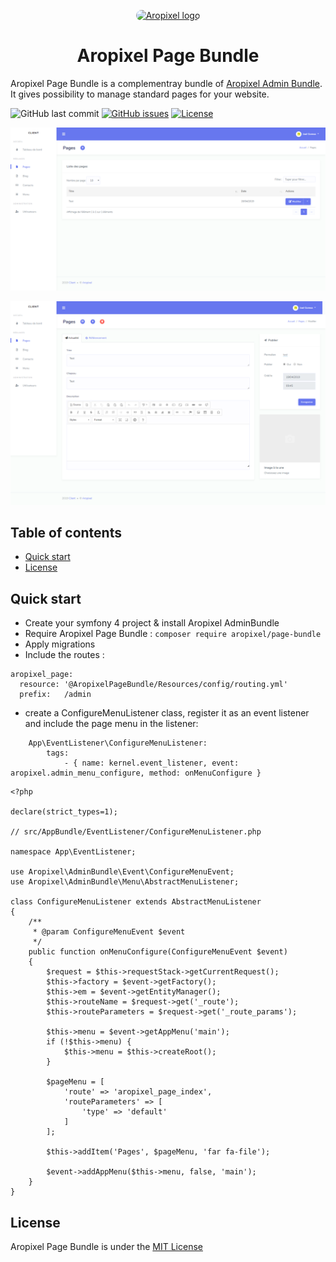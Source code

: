 <p align="center">
  <a href="http://www.aropixel.com/">
    <img src="https://avatars1.githubusercontent.com/u/14820816?s=200&v=4" alt="Aropixel logo" width="75" height="75" style="border-radius:100px">
  </a>
</p>


<h1 align="center">Aropixel Page Bundle</h1>

<p>
  Aropixel Page Bundle is a complementray bundle of <a href="https://github.com/aropixel/admin-bundle">Aropixel Admin Bundle</a>. It gives possibility to manage standard pages for your website.   
</p>


![GitHub last commit](https://img.shields.io/github/last-commit/aropixel/page-bundle.svg)
[![GitHub issues](https://img.shields.io/github/issues/aropixel/page-bundle.svg)](https://github.com/stisla/stisla/issues)
[![License](https://img.shields.io/github/license/aropixel/page-bundle.svg)](LICENSE)

![Aropixel Page Preview](./screenshot-1.png)

![Aropixel Page Preview](./screenshot-2.png)


## Table of contents

- [Quick start](#quick-start)
- [License](#license)


## Quick start

- Create your symfony 4 project & install Aropixel AdminBundle
- Require Aropixel Page Bundle : `composer require aropixel/page-bundle`
- Apply migrations
- Include the routes :

```
aropixel_page:
  resource: '@AropixelPageBundle/Resources/config/routing.yml'
  prefix:   /admin
```

- create a ConfigureMenuListener class, register it as an event listener and include the page menu in the listener:

````
    App\EventListener\ConfigureMenuListener:
        tags:
            - { name: kernel.event_listener, event: aropixel.admin_menu_configure, method: onMenuConfigure }
````


````
<?php

declare(strict_types=1);

// src/AppBundle/EventListener/ConfigureMenuListener.php

namespace App\EventListener;

use Aropixel\AdminBundle\Event\ConfigureMenuEvent;
use Aropixel\AdminBundle\Menu\AbstractMenuListener;

class ConfigureMenuListener extends AbstractMenuListener
{
    /**
     * @param ConfigureMenuEvent $event
     */
    public function onMenuConfigure(ConfigureMenuEvent $event)
    {
        $request = $this->requestStack->getCurrentRequest();
        $this->factory = $event->getFactory();
        $this->em = $event->getEntityManager();
        $this->routeName = $request->get('_route');
        $this->routeParameters = $request->get('_route_params');

        $this->menu = $event->getAppMenu('main');
        if (!$this->menu) {
            $this->menu = $this->createRoot();
        }

        $pageMenu = [
            'route' => 'aropixel_page_index',
            'routeParameters' => [
                'type' => 'default'
            ]
        ];

        $this->addItem('Pages', $pageMenu, 'far fa-file');
        
        $event->addAppMenu($this->menu, false, 'main');
    }
}

````

## License
Aropixel Page Bundle is under the [MIT License](LICENSE)
